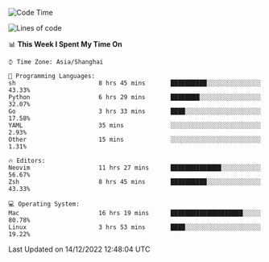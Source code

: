 <!--START_SECTION:waka-->
![Code Time](http://img.shields.io/badge/Code%20Time-1%2C058%20hrs%2056%20mins-blue)

![Lines of code](https://img.shields.io/badge/From%20Hello%20World%20I%27ve%20Written-24%20Thousand%20lines%20of%20code-blue)

📊 **This Week I Spent My Time On** 

```text
⌚︎ Time Zone: Asia/Shanghai

💬 Programming Languages: 
sh                       8 hrs 45 mins       ██████████░░░░░░░░░░░░░░░   43.33% 
Python                   6 hrs 29 mins       ████████░░░░░░░░░░░░░░░░░   32.07% 
Go                       3 hrs 33 mins       ████░░░░░░░░░░░░░░░░░░░░░   17.58% 
YAML                     35 mins             ░░░░░░░░░░░░░░░░░░░░░░░░░   2.93% 
Other                    15 mins             ░░░░░░░░░░░░░░░░░░░░░░░░░   1.31%

🔥 Editors: 
Neovim                   11 hrs 27 mins      ██████████████░░░░░░░░░░░   56.67% 
Zsh                      8 hrs 45 mins       ██████████░░░░░░░░░░░░░░░   43.33%

💻 Operating System: 
Mac                      16 hrs 19 mins      ████████████████████░░░░░   80.78% 
Linux                    3 hrs 53 mins       ████░░░░░░░░░░░░░░░░░░░░░   19.22%

```


 Last Updated on 14/12/2022 12:48:04 UTC
<!--END_SECTION:waka-->
